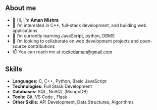 ## About me
- 👋 Hi, I’m **Aman Mishra**
- 👀 I’m interested in C++, full-stack development, and building web applications
- 🌱 I’m currently learning JavaScript, python, DBMS
- 💞️ I’m looking to collaborate on web development projects and open-source contributions
- 📫 You can reach me at rockedaman@gmail.com
## Skills
- **Languages:** C, C++, Python, Basic JavaScript
- **Technologies:**  Full Stack Development
- **Databases:** SQL, NoSQL (MongoDB)  
- **Tools:** Git, VS Code , Flask
- **Other Skills:** API Development, Data Structures, Algorithms
  


<!---
aman8710/aman8710 is a ✨ special ✨ repository because its `README.md` (this file) appears on your GitHub profile.
You can click the Preview link to take a look at your changes.
--->
